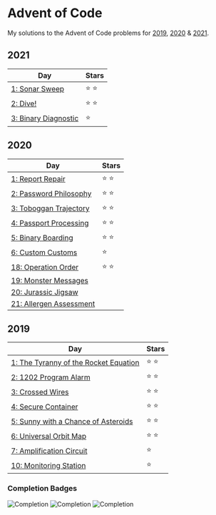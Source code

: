 # Advent of Code
My solutions to the Advent of Code problems for [2019](https://adventofcode.com/2019), [2020](https://adventofcode.com/2020) & [2021](https://adventofcode.com/2021).


## 2021
|                             Day                       |     Stars     |
|                             ---                       |     -----     |
| [1: Sonar Sweep](2021/day-1)                          | :star: :star: |
| [2: Dive!](2021/day-2)                                | :star: :star: |
| [3: Binary Diagnostic](2021/day-3)                    | :star:        |


## 2020
|                             Day                       |     Stars     |
|                             ---                       |     -----     |
| [1: Report Repair](2020/day-1)                        | :star: :star: |
| [2: Password Philosophy](2020/day-2)                  | :star: :star: |
| [3: Toboggan Trajectory](2020/day-3)                  | :star: :star: |
| [4: Passport Processing](2020/day-4)                  | :star: :star: |
| [5: Binary Boarding](2020/day-5)                      | :star: :star: |
| [6: Custom Customs](2020/day-6)                       | :star:        |
| [18: Operation Order](2020/day-18)                    | :star: :star: |
| [19: Monster Messages](2020/day-19)                   |               |
| [20: Jurassic Jigsaw](2020/day-20)                    |               |
| [21: Allergen Assessment](2020/day-21)                |               |


## 2019
|                             Day                       |     Stars     |
|                             ---                       |     -----     |
| [1: The Tyranny of the Rocket Equation](2019/day-1)   | :star: :star: |
| [2: 1202 Program Alarm](2019/day-2)                   | :star: :star: |
| [3: Crossed Wires](2019/day-3)                        | :star: :star: |
| [4: Secure Container](2019/day-4)                     | :star: :star: |
| [5: Sunny with a Chance of Asteroids](2019/day-5)     | :star: :star: |
| [6: Universal Orbit Map](2019/day-6)                  | :star: :star: |
| [7: Amplification Circuit](2019/day-7)                | :star:        |
| [10: Monitoring Station](2019/day-10)                 | :star:        |

### Completion Badges
![Completion](https://img.shields.io/badge/Completed-None-red.svg)
![Completion](https://img.shields.io/badge/Completed-Part%201-yellow.svg)
![Completion](https://img.shields.io/badge/Completed-Parts%201%20%26%202-green.svg)